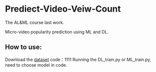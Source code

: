 # Prediect-Video-Veiw-Count
The AL&ML course last work. 

Micro-video popularity prediction using ML and DL.

## How to use:
Download the [dataset](https://pan.baidu.com/s/10Ix-mJwv05ELZkuLiiaQfg) code：1111
Running the DL_train.py or ML_train.py, need to choose model in code.
